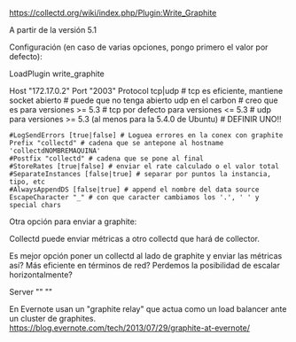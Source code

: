 https://collectd.org/wiki/index.php/Plugin:Write_Graphite

A partir de la versión 5.1

Configuración (en caso de varias opciones, pongo primero el valor por defecto):

LoadPlugin write_graphite

<Plugin write_graphite>
  <Carbon>
    Host "172.17.0.2"
    Port "2003"
    Protocol tcp|udp    # tcp es eficiente, mantiene socket abierto
                        # puede que no tenga abierto udp en el carbon
                        # creo que es para versiones >= 5.3
                        # tcp por defecto para versiones <= 5.3
                        # udp para versiones >= 5.3 (al menos para la 5.4.0 de Ubuntu)
		# DEFINIR UNO!!

    #LogSendErrors [true|false] # Loguea errores en la conex con graphite
    Prefix "collectd" # cadena que se antepone al hostname 'collectdNOMBREMAQUINA'
    #Postfix "collectd" # cadena que se pone al final
    #StoreRates [true|false] # enviar el rate calculado o el valor total
    #SeparateInstances [false|true] # separar por puntos la instancia, tipo, etc
    #AlwaysAppendDS [false|true] # append el nombre del data source
    EscapeCharacter "_" # con que caracter cambiamos los '.', ' ' y special chars
  </Carbon>
</Plugin>


Otra opción para enviar a graphite:

Collectd puede enviar métricas a otro collectd que hará de collector.

Es mejor opción poner un collectd al lado de graphite y enviar las métricas así?
Más eficiente en términos de red?
Perdemos la posibilidad de escalar horizontalmente?


<Plugin network>
  Server "<your-docker-host>" "<the-collectd-port-likely-49153>"
</Plugin network>



En Evernote usan un "graphite relay" que actua como un load balancer ante un cluster de graphites.
https://blog.evernote.com/tech/2013/07/29/graphite-at-evernote/


